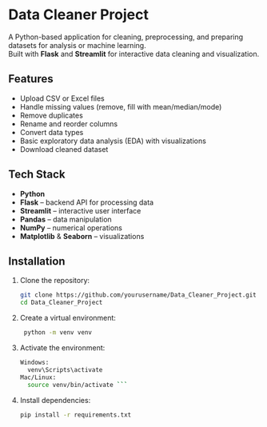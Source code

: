 # Data Cleaner Project

A Python-based application for cleaning, preprocessing, and preparing datasets for analysis or machine learning.  
Built with **Flask** and **Streamlit** for interactive data cleaning and visualization.

## Features
- Upload CSV or Excel files
- Handle missing values (remove, fill with mean/median/mode)
- Remove duplicates
- Rename and reorder columns
- Convert data types
- Basic exploratory data analysis (EDA) with visualizations
- Download cleaned dataset

## Tech Stack
- **Python**
- **Flask** – backend API for processing data
- **Streamlit** – interactive user interface
- **Pandas** – data manipulation
- **NumPy** – numerical operations
- **Matplotlib** & **Seaborn** – visualizations

## Installation
1. Clone the repository:
   ```bash
   git clone https://github.com/yourusername/Data_Cleaner_Project.git
   cd Data_Cleaner_Project
2. Create a virtual environment:
   ```bash
    python -m venv venv
4. Activate the environment:
   ```bash
   Windows:
     venv\Scripts\activate
   Mac/Linux:
     source venv/bin/activate ```
6. Install dependencies:
   ```bash
   pip install -r requirements.txt
